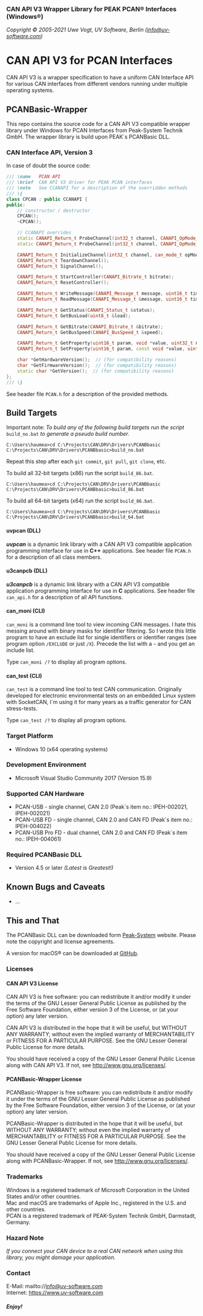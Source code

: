 ### CAN API V3 Wrapper Library for PEAK PCAN&reg; Interfaces (Windows&reg;)

_Copyright &copy; 2005-2021   Uwe Vogt, UV Software, Berlin (info@uv-software.com)_

# CAN API V3 for PCAN Interfaces

CAN API V3 is a wrapper specification to have a uniform CAN Interface API for various CAN interfaces from different vendors running under multiple operating systems.

## PCANBasic-Wrapper

This repo contains the source code for a CAN API V3 compatible wrapper library under Windows for PCAN Interfaces from Peak-System Technik GmbH.
The wrapper library is build upon PEAK´s PCANBasic DLL.

### CAN Interface API, Version 3

In case of doubt the source code:

```C++
/// \name   PCAN API
/// \brief  CAN API V3 driver for PEAK PCAN interfaces
/// \note   See CCANAPI for a description of the overridden methods
/// \{
class CPCAN : public CCANAPI {
public:
    // constructor / destructor
    CPCAN();
    ~CPCAN();

    // CCANAPI overrides
    static CANAPI_Return_t ProbeChannel(int32_t channel, CANAPI_OpMode_t opMode, const void *param, EChannelState &state);
    static CANAPI_Return_t ProbeChannel(int32_t channel, CANAPI_OpMode_t opMode, EChannelState &state);

    CANAPI_Return_t InitializeChannel(int32_t channel, can_mode_t opMode, const void *param = NULL);
    CANAPI_Return_t TeardownChannel();
    CANAPI_Return_t SignalChannel();

    CANAPI_Return_t StartController(CANAPI_Bitrate_t bitrate);
    CANAPI_Return_t ResetController();

    CANAPI_Return_t WriteMessage(CANAPI_Message_t message, uint16_t timeout = 0U);
    CANAPI_Return_t ReadMessage(CANAPI_Message_t &message, uint16_t timeout = CANREAD_INFINITE);

    CANAPI_Return_t GetStatus(CANAPI_Status_t &status);
    CANAPI_Return_t GetBusLoad(uint8_t &load);

    CANAPI_Return_t GetBitrate(CANAPI_Bitrate_t &bitrate);
    CANAPI_Return_t GetBusSpeed(CANAPI_BusSpeed_t &speed);

    CANAPI_Return_t GetProperty(uint16_t param, void *value, uint32_t nbytes);
    CANAPI_Return_t SetProperty(uint16_t param, const void *value, uint32_t nbytes);

    char *GetHardwareVersion();  // (for compatibility reasons)
    char *GetFirmwareVersion();  // (for compatibility reasons)
    static char *GetVersion();  // (for compatibility reasons)
};
/// \}
```
See header file `PCAN.h` for a description of the provided methods.

## Build Targets

Important note: _To build any of the following build targets run the script_ `build_no.bat` _to generate a pseudo build number._
```
C:\Users\haumea>cd C:\Projects\CAN\DRV\Drivers\PCANBbasic
C:\Projects\CAN\DRV\Drivers\PCANBbasic>build_no.bat
```
Repeat this step after each `git commit`, `git pull`, `git clone`, etc.

To build all 32-bit targets (x86) run the script `build_86.bat`.
```
C:\Users\haumea>cd C:\Projects\CAN\DRV\Drivers\PCANBbasic
C:\Projects\CAN\DRV\Drivers\PCANBbasic>build_86.bat
```

To build all 64-bit targets (x64) run the script `build_86.bat`.
```
C:\Users\haumea>cd C:\Projects\CAN\DRV\Drivers\PCANBbasic
C:\Projects\CAN\DRV\Drivers\PCANBbasic>build_64.bat
```

#### uvpcan (DLL)

___uvpcan___ is a dynamic link library with a CAN API V3 compatible application programming interface for use in __C++__ applications.
See header file `PCAN.h` for a description of all class members.

#### u3canpcb (DLL)

___u3canpcb___ is a dynamic link library with a CAN API V3 compatible application programming interface for use in __C__ applications.
See header file `can_api.h` for a description of all API functions.

#### can_moni (CLI)

`can_moni` is a command line tool to view incoming CAN messages.
I hate this messing around with binary masks for identifier filtering.
So I wrote this little program to have an exclude list for single identifiers or identifier ranges (see program option `/EXCLUDE` or just `/X`). Precede the list with a `~` and you get an include list.

Type `can_moni /?` to display all program options.

#### can_test (CLI)

`can_test` is a command line tool to test CAN communication.
Originally developed for electronic environmental tests on an embedded Linux system with SocketCAN, I´m using it for many years as a traffic generator for CAN stress-tests.

Type `can_test /?` to display all program options.

### Target Platform

- Windows 10 (x64 operating systems)

### Development Environment

- Microsoft Visual Studio Community 2017 (Version 15.9)

### Supported CAN Hardware

- PCAN-USB - single channel, CAN 2.0 (Peak´s item no.: IPEH-002021, IPEH-002021)
- PCAN-USB FD - single channel, CAN 2.0 and CAN FD (Peak´s item no.: IPEH-004022)
- PCAN-USB Pro FD - dual channel, CAN 2.0 and CAN FD (Peak´s item no.: IPEH-004061)

### Required PCANBasic DLL

- Version 4.5 or later _(Latest is Greatest!)_

## Known Bugs and Caveats

- ...

## This and That

The PCANBasic DLL can be downloaded form [Peak-System](https://www.peak-system.com/) website.
Please note the copyright and license agreements.

A version for macOS&reg; can be downloaded at [GitHub](https://github.com/mac-can/PCBUSB-Wrapper).

### Licenses

#### CAN API V3 License

CAN API V3 is free software: you can redistribute it and/or modify
it under the terms of the GNU Lesser General Public License as published by
the Free Software Foundation, either version 3 of the License, or
(at your option) any later version.

CAN API V3 is distributed in the hope that it will be useful,
but WITHOUT ANY WARRANTY; without even the implied warranty of
MERCHANTABILITY or FITNESS FOR A PARTICULAR PURPOSE.  See the
GNU Lesser General Public License for more details.

You should have received a copy of the GNU Lesser General Public License
along with CAN API V3.  If not, see <http://www.gnu.org/licenses/>.

#### PCANBasic-Wrapper License

PCANBasic-Wrapper is free software: you can redistribute it and/or modify
it under the terms of the GNU Lesser General Public License as published by
the Free Software Foundation, either version 3 of the License, or
(at your option) any later version.

PCANBasic-Wrapper is distributed in the hope that it will be useful,
but WITHOUT ANY WARRANTY; without even the implied warranty of
MERCHANTABILITY or FITNESS FOR A PARTICULAR PURPOSE.  See the
GNU Lesser General Public License for more details.

You should have received a copy of the GNU Lesser General Public License
along with PCANBasic-Wrapper.  If not, see <http://www.gnu.org/licenses/>.

### Trademarks

Windows is a registered trademark of Microsoft Corporation in the United States and/or other countries. \
Mac and macOS are trademarks of Apple Inc., registered in the U.S. and other countries. \
PCAN is a registered trademark of PEAK-System Technik GmbH, Darmstadt, Germany.

### Hazard Note

_If you connect your CAN device to a real CAN network when using this library, you might damage your application._

### Contact

E-Mail: mailto://info@uv-software.com \
Internet: https://www.uv-software.com

##### *Enjoy!*
